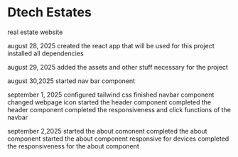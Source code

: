 # Dtech Estates

real estate website

august 28, 2025
created the react app that will be used for this project
installed all dependencies

august 29, 2025
added the assets and other stuff necessary for the project

august 30,2025
started nav bar component

september 1, 2025
configured tailwind css
finished navbar component
changed webpage icon
started the header component
completed the header component
completed the responsiveness and click functions of the navbar

september 2,2025
started the about comonent
completed the about component
started the about component responsive for devices
completed the responsiveness for the about component
